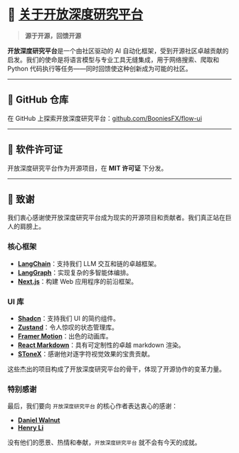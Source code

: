 # 🦌 [关于开放深度研究平台](https://github.com/BooniesFX/flow-ui)

> **源于开源，回馈开源**

**开放深度研究平台**是一个由社区驱动的 AI 自动化框架，受到开源社区卓越贡献的启发。我们的使命是将语言模型与专业工具无缝集成，用于网络搜索、爬取和 Python 代码执行等任务——同时回馈使这种创新成为可能的社区。

---

## 🌟 GitHub 仓库

在 GitHub 上探索开放深度研究平台：[github.com/BooniesFX/flow-ui](https://github.com/BooniesFX/flow-ui)

---

## 📜 软件许可证

开放深度研究平台作为开源项目，在 **MIT 许可证** 下分发。

---

## 🙌 致谢

我们衷心感谢使开放深度研究平台成为现实的开源项目和贡献者。我们真正站在巨人的肩膀上。

### 核心框架
- **[LangChain](https://github.com/langchain-ai/langchain)**：支持我们 LLM 交互和链的卓越框架。
- **[LangGraph](https://github.com/langchain-ai/langgraph)**：实现复杂的多智能体编排。
- **[Next.js](https://nextjs.org/)**：构建 Web 应用程序的前沿框架。

### UI 库
- **[Shadcn](https://ui.shadcn.com/)**：支持我们 UI 的简约组件。
- **[Zustand](https://zustand.docs.pmnd.rs/)**：令人惊叹的状态管理库。
- **[Framer Motion](https://www.framer.com/motion/)**：出色的动画库。
- **[React Markdown](https://www.npmjs.com/package/react-markdown)**：具有可定制性的卓越 markdown 渲染。
- **[SToneX](https://github.com/stonexer)**：感谢他对逐字符视觉效果的宝贵贡献。

这些杰出的项目构成了开放深度研究平台的骨干，体现了开源协作的变革力量。

### 特别感谢
最后，我们要向 `开放深度研究平台` 的核心作者表达衷心的感谢：

- **[Daniel Walnut](https://github.com/hetaoBackend/)**
- **[Henry Li](https://github.com/magiccube/)**

没有他们的愿景、热情和奉献，`开放深度研究平台` 就不会有今天的成就。